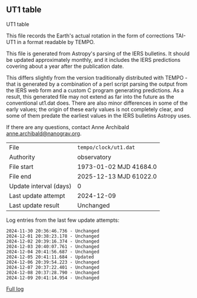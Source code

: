 
## UT1 table

UT1 table

This file records the Earth's actual rotation in the form of
corrections TAI-UT1 in a format readable by TEMPO.

This file is generated from Astropy's parsing of the IERS
bulletins. It should be updated approximately monthly, and it
includes the IERS predictions covering about a year after the
publication date.

This differs slightly from the version traditionally distributed
with TEMPO - that is generated by a combination of a perl script
parsing the output from the IERS web form and a custom C program
generating predictions. As a result, this generated file may not
extend as far into the future as the conventional ut1.dat does.
There are also minor differences in some of the early values; the
origin of these early values is not completely clear, and some of
them predate the earliest values in the IERS bulletins Astropy uses.

If there are any questions, contact Anne Archibald
<anne.archibald@nanograv.org>.

|     |     |
|:--- |:--- |
| File | `tempo/clock/ut1.dat` |
| Authority | observatory |
| File start | 1973-01-02 MJD 41684.0 |
| File end | 2025-12-13 MJD 61022.0 |
| Update interval (days) | 0 |
| Last update attempt | 2024-12-09 |
| Last update result | Unchanged |

Log entries from the last few update attempts:
```
2024-11-30 20:36:46.736 - Unchanged
2024-12-01 20:38:23.178 - Unchanged
2024-12-02 20:39:16.374 - Unchanged
2024-12-03 20:40:07.761 - Unchanged
2024-12-04 20:41:56.687 - Unchanged
2024-12-05 20:41:11.684 - Updated
2024-12-06 20:39:54.223 - Unchanged
2024-12-07 20:37:22.401 - Unchanged
2024-12-08 20:37:28.790 - Unchanged
2024-12-09 20:41:14.954 - Unchanged
```
[Full log](https://raw.githubusercontent.com/ipta/pulsar-clock-corrections/main/log/tempo/clock/ut1.dat.log)
